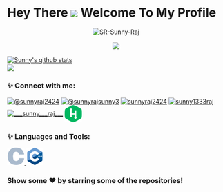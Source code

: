 # Hey There <img src="https://media.giphy.com/media/hvRJCLFzcasrR4ia7z/giphy.gif" width="25px"> Welcome To My Profile

<p align="center"> <img src="https://komarev.com/ghpvc/?username=SR-Sunny-Raj&label=Profile%20views&color=0e75b6&style=plastic" alt="SR-Sunny-Raj" /> </p>
<p align="center">
<a href="https://github.com/SR-Sunny-Raj">
  <img align="center" src="https://media.giphy.com/media/dxn6fRlTIShoeBr69N/giphy.gif" />
</a>
</p>

<a href="https://github.com/SR-Sunny-Raj">
 <img align="center" src="https://github-readme-stats.vercel.app/api?username=SR-Sunny-Raj&show_icons=true&theme=radical&line_height=27" alt="Sunny's github stats"/>
</a><br>
<a href="https://github.com/SR-Sunny-Raj">
  <img align="center" src="https://github-readme-stats.vercel.app/api/top-langs/?username=SR-Sunny-Raj&theme=radical&line_langs_below=1" />
</a>
<h3 align="left">✨ Connect with me:</h3>
<p align="left">
<a href="https://dev.to/@sunnyraj2424" target="blank"><img align="center" src="https://d2fltix0v2e0sb.cloudfront.net/dev-black.png" alt="@sunnyraj2424" height="40" width="40" /></a>
<a href="https://twitter.com/@sunnyrajsunny3" target="blank"><img align="center" src="https://help.twitter.com/content/dam/help-twitter/brand/logo.png" alt="@sunnyrajsunny3" height="40" width="40" /></a>
<a href="https://linkedin.com/in/sunnyraj2424" target="blank"><img align="center" src="https://image.flaticon.com/icons/png/512/174/174857.png" alt="sunnyraj2424" height="40" width="40" /></a>
<a href="https://fb.com/sunny1333raj" target="blank"><img align="center" src="https://upload.wikimedia.org/wikipedia/commons/4/44/Facebook_Logo.png" alt="sunny1333raj" height="40" width="40" /></a>
<a href="https://instagram.com/___sunny___raj___" target="blank"><img align="center" src="https://upload.wikimedia.org/wikipedia/commons/thumb/e/e7/Instagram_logo_2016.svg/1200px-Instagram_logo_2016.svg.png" alt="___sunny___raj___" height="40" width="40" /></a>
<a href="https://www.hackerrank.com/Sunny_Raj_" target="blank"><img align="center" src="https://github.com/amangupta37/KNOW-ME-app/blob/main/hacker-rank.png" alt="@Sunny_Raj_" height="40" width="40" /></a>

<h3 align="left">✨ Languages and Tools:</h3>
<p align="left"> <a href="https://www.cprogramming.com/" target="_blank"> <img src="https://raw.githubusercontent.com/devicons/devicon/master/icons/c/c-original.svg" alt="c" width="40" height="40"/> </a> <a href="https://www.w3schools.com/cpp/" target="_blank"> <img src="https://raw.githubusercontent.com/devicons/devicon/master/icons/cplusplus/cplusplus-original.svg" alt="cplusplus" width="40" height="40"/> </a> </p>


### Show some ❤️ by starring some of the repositories!

